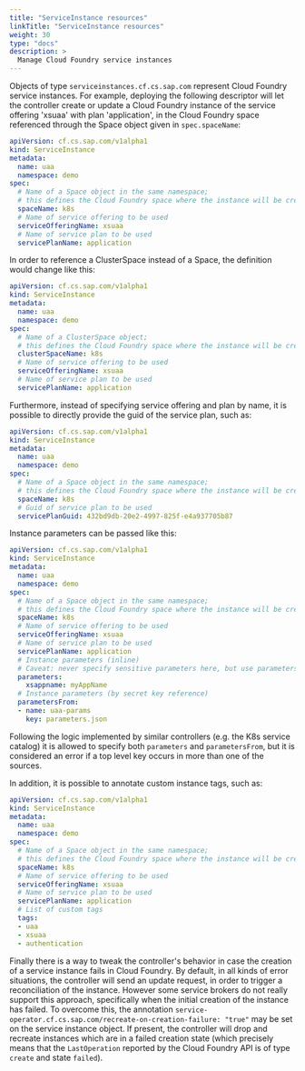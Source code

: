 ```yaml
---
title: "ServiceInstance resources"
linkTitle: "ServiceInstance resources"
weight: 30
type: "docs"
description: >
  Manage Cloud Foundry service instances
---
```


Objects of type `serviceinstances.cf.cs.sap.com` represent Cloud Foundry service instances. For example,
deploying the following descriptor will let the controller create or update a Cloud Foundry instance 
of the service offering 'xsuaa' with plan 'application',
in the Cloud Foundry space referenced through the Space object given in `spec.spaceName`:

```yaml
apiVersion: cf.cs.sap.com/v1alpha1
kind: ServiceInstance
metadata:
  name: uaa
  namespace: demo
spec:
  # Name of a Space object in the same namespace;
  # this defines the Cloud Foundry space where the instance will be created
  spaceName: k8s
  # Name of service offering to be used
  serviceOfferingName: xsuaa
  # Name of service plan to be used
  servicePlanName: application
```

In order to reference a ClusterSpace instead of a Space, the definition would change like this:

```yaml
apiVersion: cf.cs.sap.com/v1alpha1
kind: ServiceInstance
metadata:
  name: uaa
  namespace: demo
spec:
  # Name of a ClusterSpace object;
  # this defines the Cloud Foundry space where the instance will be created
  clusterSpaceName: k8s
  # Name of service offering to be used
  serviceOfferingName: xsuaa
  # Name of service plan to be used
  servicePlanName: application
```

Furthermore, instead of specifying service offering and plan by name, it is possible to directly provide
the guid of the service plan, such as:

```yaml
apiVersion: cf.cs.sap.com/v1alpha1
kind: ServiceInstance
metadata:
  name: uaa
  namespace: demo
spec:
  # Name of a Space object in the same namespace;
  # this defines the Cloud Foundry space where the instance will be created
  spaceName: k8s
  # Guid of service plan to be used
  servicePlanGuid: 432bd9db-20e2-4997-825f-e4a937705b87
```

Instance parameters can be passed like this:

```yaml
apiVersion: cf.cs.sap.com/v1alpha1
kind: ServiceInstance
metadata:
  name: uaa
  namespace: demo
spec:
  # Name of a Space object in the same namespace;
  # this defines the Cloud Foundry space where the instance will be created
  spaceName: k8s
  # Name of service offering to be used
  serviceOfferingName: xsuaa
  # Name of service plan to be used
  servicePlanName: application
  # Instance parameters (inline)
  # Caveat: never specify sensitive parameters here, but use parametersFrom instead!
  parameters:
    xsappname: myAppName
  # Instance parameters (by secret key reference)
  parametersFrom:
  - name: uaa-params
    key: parameters.json
```

Following the logic implemented by similar controllers (e.g. the K8s service catalog) it is allowed to specify both `parameters` and `parametersFrom`,
but it is considered an error if a top level key occurs in more than one of the sources.

In addition, it is possible to annotate custom instance tags, such as:

```yaml
apiVersion: cf.cs.sap.com/v1alpha1
kind: ServiceInstance
metadata:
  name: uaa
  namespace: demo
spec:
  # Name of a Space object in the same namespace;
  # this defines the Cloud Foundry space where the instance will be created
  spaceName: k8s
  # Name of service offering to be used
  serviceOfferingName: xsuaa
  # Name of service plan to be used
  servicePlanName: application
  # List of custom tags
  tags:
  - uaa
  - xsuaa
  - authentication
```

Finally there is a way to tweak the controller's behavior in case the creation of a service instance fails in Cloud Foundry.
By default, in all kinds of error situations, the controller will send an update request, in order to trigger a reconciliation of the instance.
However some service brokers do not really support this approach, specifically when the initial creation of the instance has failed.
To overcome this, the annotation `service-operator.cf.cs.sap.com/recreate-on-creation-failure: "true"` may be set on the service instance object.
If present, the controller will drop and recreate instances which are in a failed creation state (which precisely means that the `LastOperation` reported by the Cloud Foundry API is of type `create` and state `failed`).